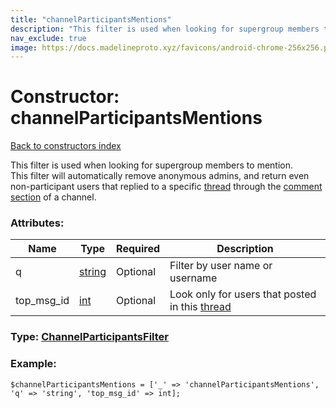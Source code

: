 ```yaml
---
title: "channelParticipantsMentions"
description: "This filter is used when looking for supergroup members to mention.  "
nav_exclude: true
image: https://docs.madelineproto.xyz/favicons/android-chrome-256x256.png
---
```

# Constructor: channelParticipantsMentions  
[Back to constructors index](/API_docs/constructors/index.html)



This filter is used when looking for supergroup members to mention.  
This filter will automatically remove anonymous admins, and return even non-participant users that replied to a specific [thread](https://core.telegram.org/api/threads) through the [comment section](https://core.telegram.org/api/threads#channel-comments) of a channel.

### Attributes:

| Name     |    Type       | Required | Description |
|----------|---------------|----------|-------------|
|q|[string](/API_docs/types/string.html) | Optional|Filter by user name or username|
|top\_msg\_id|[int](/API_docs/types/int.html) | Optional|Look only for users that posted in this [thread](https://core.telegram.org/api/threads)|



### Type: [ChannelParticipantsFilter](/API_docs/types/ChannelParticipantsFilter.html)


### Example:

```
$channelParticipantsMentions = ['_' => 'channelParticipantsMentions', 'q' => 'string', 'top_msg_id' => int];
```  
